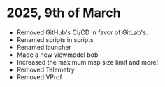 # 2025, 9th of March
* Removed GitHub's CI/CD in favor of GitLab's.
* Renamed scripts in scripts
* Renamed launcher
* Made a new viewmodel bob
* Increased the maximum map size limit and more!
* Removed Telemetry
* Removed VProf
